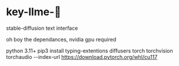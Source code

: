 # key-llme-🥧
stable-diffusion text interface

oh boy the dependances, nvidia gpu required

python 3.11+
pip3 install typing-extentions diffusers torch torchvision torchaudio --index-url https://download.pytorch.org/whl/cu117

